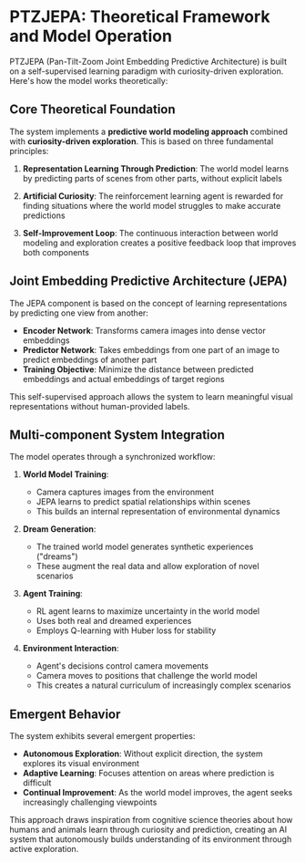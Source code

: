 # PTZJEPA: Theoretical Framework and Model Operation

PTZJEPA (Pan-Tilt-Zoom Joint Embedding Predictive Architecture) is built on a self-supervised learning paradigm with curiosity-driven exploration. Here's how the model works theoretically:

## Core Theoretical Foundation

The system implements a **predictive world modeling approach** combined with **curiosity-driven exploration**. This is based on three fundamental principles:

1. **Representation Learning Through Prediction**: The world model learns by predicting parts of scenes from other parts, without explicit labels

2. **Artificial Curiosity**: The reinforcement learning agent is rewarded for finding situations where the world model struggles to make accurate predictions

3. **Self-Improvement Loop**: The continuous interaction between world modeling and exploration creates a positive feedback loop that improves both components

## Joint Embedding Predictive Architecture (JEPA)

The JEPA component is based on the concept of learning representations by predicting one view from another:

- **Encoder Network**: Transforms camera images into dense vector embeddings
- **Predictor Network**: Takes embeddings from one part of an image to predict embeddings of another part
- **Training Objective**: Minimize the distance between predicted embeddings and actual embeddings of target regions

This self-supervised approach allows the system to learn meaningful visual representations without human-provided labels.

## Multi-component System Integration

The model operates through a synchronized workflow:

1. **World Model Training**: 
   - Camera captures images from the environment
   - JEPA learns to predict spatial relationships within scenes
   - This builds an internal representation of environmental dynamics

2. **Dream Generation**:
   - The trained world model generates synthetic experiences ("dreams")
   - These augment the real data and allow exploration of novel scenarios

3. **Agent Training**:
   - RL agent learns to maximize uncertainty in the world model
   - Uses both real and dreamed experiences
   - Employs Q-learning with Huber loss for stability

4. **Environment Interaction**:
   - Agent's decisions control camera movements
   - Camera moves to positions that challenge the world model
   - This creates a natural curriculum of increasingly complex scenarios

## Emergent Behavior

The system exhibits several emergent properties:

- **Autonomous Exploration**: Without explicit direction, the system explores its visual environment
- **Adaptive Learning**: Focuses attention on areas where prediction is difficult
- **Continual Improvement**: As the world model improves, the agent seeks increasingly challenging viewpoints

This approach draws inspiration from cognitive science theories about how humans and animals learn through curiosity and prediction, creating an AI system that autonomously builds understanding of its environment through active exploration.